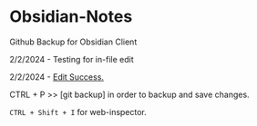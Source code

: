 # Obsidian-Notes
Github Backup for Obsidian Client

2/2/2024 - Testing for in-file edit

2/2/2024 - <u>Edit Success.</u>

CTRL + P >> [git backup] in order to backup and save changes. 


`CTRL + Shift + I` for web-inspector. 
